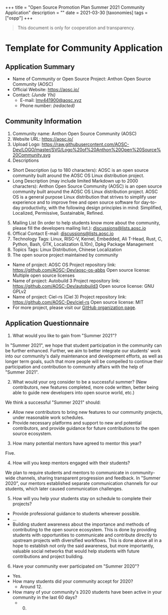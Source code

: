 +++
title = "Open Source Promotion Plan Summer 2021 Community Application"
description = ""
date = 2021-03-30
[taxonomies]
tags = ["ospp"]
+++

> This document is only for cooperation and transparency.

# Template for Community Application

## Application Summary

- Name of Community or Open Source Project: Anthon Open Source Community (AOSC)
- Official Website: https://aosc.io/
- Contact: _(Junde Yhi)_
  - E-mail: lmy441900@aosc.xyz
  - Phone number: _(redacted)_

## Community Information

1. Community name: Anthon Open Source Community (AOSC)
2. Website URL: https://aosc.io/
3. Upload Logo: https://raw.githubusercontent.com/AOSC-Dev/LOGO/master/SVG/Logo%20of%20Anthon%20Open%20Source%20Community.svg
4. Descriptions
  - Short Description (up to 180 characters): AOSC is an open source community built around the AOSC OS Linux distribution project.
  - Long Description (may include limited Markdown up to 2000 characters): Anthon Open Source Community (AOSC) is an open source community built around the AOSC OS Linux distribution project. AOSC OS is a general purpose Linux distribution that strives to simplify user experience and to improve free and open source software for day-to-day productivity, with the following design principles in mind: Simplified, Localized, Permissive, Sustainable, Refined.
5. Mailing List (In order to help students know more about the community, please fill the developers mailing list.): discussions@lists.aosc.io
6. Offical Contact E-mail: discussions@lists.aosc.io
7. Technology Tags: Linux, RISC-V, Kernel, Embedded, Ali T-Head, Rust, C, Python, Bash, GTK, Localization (L10n), Dpkg Package Management
8. Topics Tags: Linux Distribution, Chinese Localization
9. The open source project maintained by community
  - Name of project: AOSC OS
    Project repository link: https://github.com/AOSC-Dev/aosc-os-abbs
    Open source license: Multiple open source licenses
  - Name of project: Autobuild 3
    Project repository link: https://github.com/AOSC-Dev/autobuild3
    Open source license: GNU GPLv2
  - Name of project: Ciel-rs (Ciel 3)
    Project repository link: https://github.com/AOSC-Dev/ciel-rs
    Open source license: MIT
  - For more project, please visit our [GitHub organization page](https://github.com/AOSC-Dev/).

## Application Questionnaire

1. What would you like to gain from "Summer 2021"?

In "Summer 2021", we hope that student participation in the community can be further enhanced. Further, we aim to better integrate our students' work into our community's daily maintenance and development efforts, as well as longer term goals, such that more people will be compelled to continue their participation and contribution to community affairs with the help of "Summer 2021".

2. What would your org consider to be a successful summer? (New contributors, new features completed, more code written, better being able to guide new developers into open source world, etc.)

We think a successful "Summer 2021" should:

- Allow new contributors to bring new features to our community projects, under reasonable work schedules.
- Provide necessary platforms and support to new and potential contributors, and provide guidance for future contributions to the open source ecosystem.

3. How many potential mentors have agreed to mentor this year?

Five.

4. How will you keep mentors engaged with their students?

We plan to require students and mentors to communicate in community-wide channels, sharing transparent progression and feedback. In "Summer 2020", our mentors established separate communication channels for our students, which later caused communication challenges.

5. How will you help your students stay on schedule to complete their projects?

- Provide professional guidance to students wherever possible.
- ...
- Building student awareness about the importance and methods of contributing to the open source ecosystem. This is done by providing students with opportunities to communicate and contribute directly to upstream projects with diversified workflows. This is done above all in a hope to establish not only the said awareness, but more importantly, valuable social networks that would help students with future contributions and project building.

6. Have your community ever participated om "Summer 2020"?
  - Yes.
  - How many students did your community accept for 2020?
    - Around 12.
  - How many of your community's 2020 students have been active in your community in the last 60 days?
    - 0.

